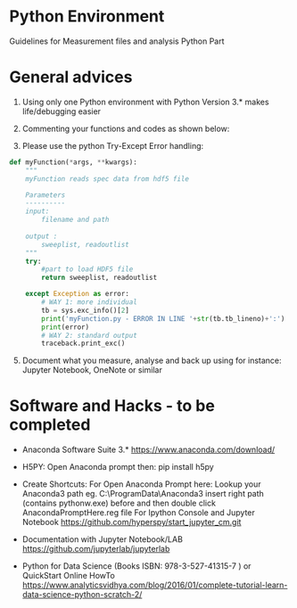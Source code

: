# Python Environment
Guidelines for Measurement files and analysis Python Part

# General advices
1) Using only one Python environment with Python Version 3.* makes life/debugging easier

2) Commenting your functions and codes as shown below:
3) Please use the python Try-Except Error handling:
```python
def myFunction(*args, **kwargs):
    """
    myFunction reads spec data from hdf5 file

    Parameters
    ----------
    input: 
        filename and path
        
    output : 
        sweeplist, readoutlist
    """
    try:
        #part to load HDF5 file
		return sweeplist, readoutlist

    except Exception as error:
        # WAY 1: more individual
        tb = sys.exc_info()[2]
        print('myFunction.py - ERROR IN LINE '+str(tb.tb_lineno)+':')
        print(error)
        # WAY 2: standard output
        traceback.print_exc()
```

5) Document what you measure, analyse and back up using for instance: Jupyter Notebook, OneNote or similar

# Software and Hacks - to be completed

- Anaconda Software Suite 3.* https://www.anaconda.com/download/
- H5PY: Open Anaconda prompt then: pip install h5py
- Create Shortcuts:
For Open Anaconda Prompt here:
Lookup your Anaconda3 path eg. C:\\ProgramData\\Anaconda3
insert right path (contains pythonw.exe) before and then double click AnacondaPromptHere.reg file
For Ipython Console and Jupyter Notebook 
https://github.com/hyperspy/start_jupyter_cm.git 

- Documentation with Jupyter Notebook/LAB https://github.com/jupyterlab/jupyterlab
- Python for Data Science (Books ISBN: 978-3-527-41315-7 ) or QuickStart Online HowTo
https://www.analyticsvidhya.com/blog/2016/01/complete-tutorial-learn-data-science-python-scratch-2/
